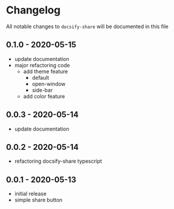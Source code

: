 # Changelog

All notable changes to `docsify-share` will be documented in this file

## 0.1.0 - 2020-05-15

- update documentation
- major refactoring code
    - add theme feature
        - default
        - open-window
        - side-bar
    - add color feature

## 0.0.3 - 2020-05-14

- update documentation

## 0.0.2 - 2020-05-14

- refactoring docsify-share typescript

## 0.0.1 - 2020-05-13

- initial release
- simple share button
